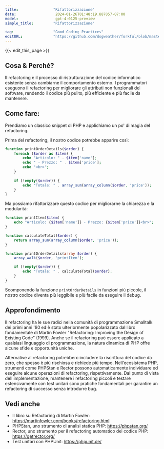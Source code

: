 ```yaml
---
title:                "Rifattorizzazione"
date:                  2024-01-26T01:48:19.887057-07:00
model:                 gpt-4-0125-preview
simple_title:         "Rifattorizzazione"

tag:                  "Good Coding Practices"
editURL:              "https://github.com/dogweather/forkful/blob/master/content/it/php/refactoring.md"
---
```


{{< edit_this_page >}}

## Cosa & Perché?
Il refactoring è il processo di ristrutturazione del codice informatico esistente senza cambiarne il comportamento esterno. I programmatori eseguono il refactoring per migliorare gli attributi non funzionali del software, rendendo il codice più pulito, più efficiente e più facile da mantenere.

## Come fare:
Prendiamo un classico snippet di PHP e applichiamo un po' di magia del refactoring.

Prima del refactoring, il nostro codice potrebbe apparire così:

```php
function printOrderDetails($order) {
    foreach ($order as $item) {
        echo "Articolo: " . $item['name'];
        echo " - Prezzo: " . $item['price'];
        echo "<br>";
    }
    
    if (!empty($order)) {
        echo "Totale: " . array_sum(array_column($order, 'price'));
    }
}
```

Ma possiamo rifattorizzare questo codice per migliorarne la chiarezza e la modularità:

```php
function printItem($item) {
    echo "Articolo: {$item['name']} - Prezzo: {$item['price']}<br>";
}

function calculateTotal($order) {
    return array_sum(array_column($order, 'price'));
}

function printOrderDetails(array $order) {
    array_walk($order, 'printItem');

    if (!empty($order)) {
        echo "Totale: " . calculateTotal($order);
    }
}
```
Scomponendo la funzione `printOrderDetails` in funzioni più piccole, il nostro codice diventa più leggibile e più facile da eseguire il debug.

## Approfondimento
Il refactoring ha le sue radici nella comunità di programmazione Smalltalk dei primi anni '90 ed è stato ulteriormente popolarizzato dal libro fondamentale di Martin Fowler "Refactoring: Improving the Design of Existing Code" (1999). Anche se il refactoring può essere applicato a qualsiasi linguaggio di programmazione, la natura dinamica di PHP offre alcune sfide e opportunità uniche.

Alternative al refactoring potrebbero includere la riscrittura del codice da zero, che spesso è più rischiosa e richiede più tempo. Nell'ecosistema PHP, strumenti come PHPStan e Rector possono automaticamente individuare ed eseguire alcune operazioni di refactoring, rispettivamente. Dal punto di vista dell'implementazione, mantenere i refactoring piccoli e testare estensivamente con test unitari sono pratiche fondamentali per garantire un refactoring di successo senza introdurre bug.

## Vedi anche
- Il libro su Refactoring di Martin Fowler: https://martinfowler.com/books/refactoring.html
- PHPStan, uno strumento di analisi statica PHP: https://phpstan.org/
- Rector, uno strumento per il refactoring automatico del codice PHP: https://getrector.org/
- Test unitari con PHPUnit: https://phpunit.de/
